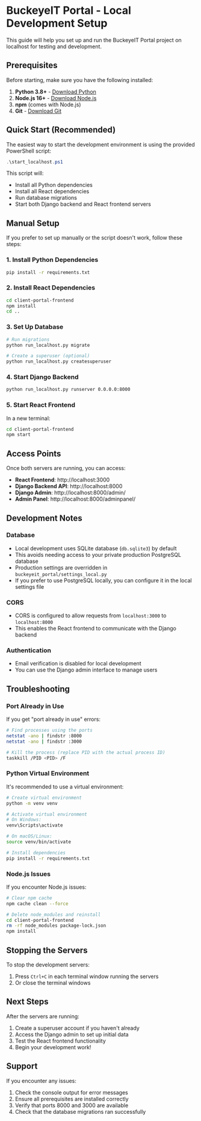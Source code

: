 # BuckeyeIT Portal - Local Development Setup

This guide will help you set up and run the BuckeyeIT Portal project on localhost for testing and development.

## Prerequisites

Before starting, make sure you have the following installed:

1. **Python 3.8+** - [Download Python](https://www.python.org/downloads/)
2. **Node.js 16+** - [Download Node.js](https://nodejs.org/)
3. **npm** (comes with Node.js)
4. **Git** - [Download Git](https://git-scm.com/)

## Quick Start (Recommended)

The easiest way to start the development environment is using the provided PowerShell script:

```powershell
.\start_localhost.ps1
```

This script will:
- Install all Python dependencies
- Install all React dependencies
- Run database migrations
- Start both Django backend and React frontend servers

## Manual Setup

If you prefer to set up manually or the script doesn't work, follow these steps:

### 1. Install Python Dependencies

```bash
pip install -r requirements.txt
```

### 2. Install React Dependencies

```bash
cd client-portal-frontend
npm install
cd ..
```

### 3. Set Up Database

```bash
# Run migrations
python run_localhost.py migrate

# Create a superuser (optional)
python run_localhost.py createsuperuser
```

### 4. Start Django Backend

```bash
python run_localhost.py runserver 0.0.0.0:8000
```

### 5. Start React Frontend

In a new terminal:

```bash
cd client-portal-frontend
npm start
```

## Access Points

Once both servers are running, you can access:

- **React Frontend**: http://localhost:3000
- **Django Backend API**: http://localhost:8000
- **Django Admin**: http://localhost:8000/admin/
- **Admin Panel**: http://localhost:8000/adminpanel/

## Development Notes

### Database
- Local development uses SQLite database (`db.sqlite3`) by default
- This avoids needing access to your private production PostgreSQL database
- Production settings are overridden in `buckeyeit_portal/settings_local.py`
- If you prefer to use PostgreSQL locally, you can configure it in the local settings file

### CORS
- CORS is configured to allow requests from `localhost:3000` to `localhost:8000`
- This enables the React frontend to communicate with the Django backend

### Authentication
- Email verification is disabled for local development
- You can use the Django admin interface to manage users

## Troubleshooting

### Port Already in Use
If you get "port already in use" errors:

```bash
# Find processes using the ports
netstat -ano | findstr :8000
netstat -ano | findstr :3000

# Kill the process (replace PID with the actual process ID)
taskkill /PID <PID> /F
```

### Python Virtual Environment
It's recommended to use a virtual environment:

```bash
# Create virtual environment
python -m venv venv

# Activate virtual environment
# On Windows:
venv\Scripts\activate

# On macOS/Linux:
source venv/bin/activate

# Install dependencies
pip install -r requirements.txt
```

### Node.js Issues
If you encounter Node.js issues:

```bash
# Clear npm cache
npm cache clean --force

# Delete node_modules and reinstall
cd client-portal-frontend
rm -rf node_modules package-lock.json
npm install
```

## Stopping the Servers

To stop the development servers:
1. Press `Ctrl+C` in each terminal window running the servers
2. Or close the terminal windows

## Next Steps

After the servers are running:
1. Create a superuser account if you haven't already
2. Access the Django admin to set up initial data
3. Test the React frontend functionality
4. Begin your development work!

## Support

If you encounter any issues:
1. Check the console output for error messages
2. Ensure all prerequisites are installed correctly
3. Verify that ports 8000 and 3000 are available
4. Check that the database migrations ran successfully 